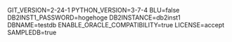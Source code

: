 GIT_VERSION=2-24-1
PYTHON_VERSION=3-7-4
BLU=false
DB2INST1_PASSWORD=hogehoge
DB2INSTANCE=db2inst1
DBNAME=testdb
ENABLE_ORACLE_COMPATIBILITY=true
LICENSE=accept
SAMPLEDB=true
